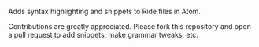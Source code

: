Adds syntax highlighting and snippets to Ride files in Atom.

Contributions are greatly appreciated. Please fork this repository and open a pull request to add snippets, make grammar tweaks, etc.

